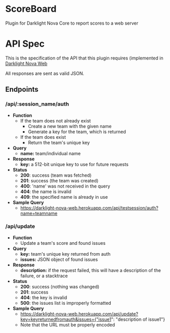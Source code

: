 ScoreBoard
==========

Plugin for Darklight Nova Core to report scores to a web server

# API Spec
This is the specification of the API that this plugin requires (implemented in [Darklight Nova Web](https://github.com/darklight-studios/darklight-nova-web)

All responses are sent as valid JSON.

## Endpoints
### /api/:session_name/auth
* **Function**
	* If the team does not already exist
    	* Create a new team with the given name
    	* Generate a key for the team, which is returned
	* If the team does exist
		* Return the team's unique key
* **Query**
    * **name:** team/individual name
* **Response**
    * **key:** a 512-bit unique key to use for future requests
* **Status**
	* **200**: success (team was fetched)
    * **201**: success (the team was created)
    * **400**: 'name' was not received in the query
    * **404**: the name is invalid
    * **409**: the specified name is already in use
* **Sample Query**
    * https://darklight-nova-web.herokuapp.com/api/testsession/auth?name=teamname

### /api/update
* **Function**
    * Update a team's score and found issues
* **Query**
    * **key:** team's unique key returned from auth
    * **issues:** JSON object of found issues
* **Response**
    * **description:** if the request failed, this will have a description of the failure, or a stacktrace
* **Status**
    * **200**: success (nothing was changed)
    * **201**: success
    * **404**: the key is invalid
    * **500**: the issues list is improperly formatted
* **Sample Query**
    * https://darklight-nova-web.herokuapp.com/api/update?key=keyreturnedfromauth&issues={"issue1": "description of issue1"}
    * Note that the URL must be properly encoded
